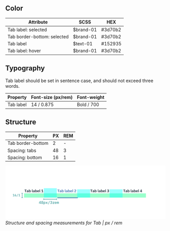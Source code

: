 ## Color

| Attribute                       | SCSS      |  HEX    |
|-----------------------------|-----------|---------|
| Tab label: selected          | $brand-01 | #3d70b2 |
| Tab border-bottom: selected | $brand-01 | #3d70b2 |
| Tab label                    | $text-01  | #152935 |
| Tab label: hover             | $brand-01 | #3d70b2 |

## Typography

Tab label should be set in sentence case, and should not exceed three words.

| Property | Font-size (px/rem)      | Font-weight  |
|----------|-----------------|--------------|
| Tab label | 14 / 0.875 | Bold / 700   |

## Structure

| Property          | PX | REM |
|-------------------|----|-----|
| Tab border-bottom | 2  | -   |
| Spacing: tabs     | 48 | 3   |
| Spacing: bottom   | 16 | 1   |

![Structure and spacing measurements for Tabs](images/tab-style-1.png)
_Structure and spacing measurements for Tab | px / rem_
